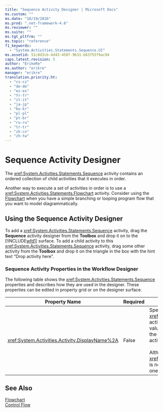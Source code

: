 ```yaml
---
title: "Sequence Activity Designer | Microsoft Docs"
ms.custom: ""
ms.date: "10/19/2016"
ms.prod: ".net-framework-4.6"
ms.reviewer: ""
ms.suite: ""
ms.tgt_pltfrm: ""
ms.topic: "reference"
f1_keywords: 
  - "System.Activities.Statements.Sequence.UI"
ms.assetid: 51c8d3cb-4d43-458f-9631-b63755f9ac94
caps.latest.revision: 5
author: "ErikeRe"
ms.author: "erikre"
manager: "erikre"
translation.priority.ht: 
  - "cs-cz"
  - "de-de"
  - "es-es"
  - "fr-fr"
  - "it-it"
  - "ja-jp"
  - "ko-kr"
  - "pl-pl"
  - "pt-br"
  - "ru-ru"
  - "tr-tr"
  - "zh-cn"
  - "zh-tw"
---
```

# Sequence Activity Designer
The <xref:System.Activities.Statements.Sequence> activity contains an ordered collection of child activities that it executes in order.  
  
 Another way to execute a set of activities in order is to use a <xref:System.Activities.Statements.Flowchart> activity. Consider using the [Flowchart](../workflow-designer/flowchart-activity-designer.md) when you have a simple branching or looping program flow that you want to model diagrammatically.  
  
## Using the Sequence Activity Designer  
 To add a <xref:System.Activities.Statements.Sequence> activity, drag the **Sequence** activity designer from the **Toolbox** and drop it on to the [!INCLUDE[wfd1](../workflow-designer/includes/wfd1_md.md)] surface. To add a child activity to this <xref:System.Activities.Statements.Sequence> activity, drag some other activity from the **Toolbox** and drop it on the triangle in the box with the hint text “Drop activity here”.  
  
### Sequence Activity Properties in the Workflow Designer  
 The following table shows the <xref:System.Activities.Statements.Sequence> properties and describes how they are used in the designer. These properties can be edited in property grid or on the designer surface.  
  
|Property Name|Required|Usage|  
|-------------------|--------------|-----------|  
|<xref:System.Activities.Activity.DisplayName%2A>|False|Specifies the friendly name of the <xref:System.Activities.Statements.Sequence> activity designer in the header. The default value is Sequence. The value can be edited in the property grid or directly on the header of the activity designer.<br /><br /> Although the <xref:System.Activities.Activity.DisplayName%2A> is not strictly required, it is a best practice to use one.|  
  
## See Also  
 [Flowchart](../workflow-designer/flowchart-activity-designer.md)   
 [Control Flow](../workflow-designer/control-flow-activity-designers.md)